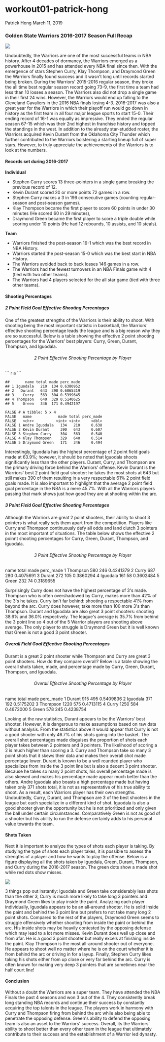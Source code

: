workout01-patrick-hong
================
Patrick Hong
March 11, 2019

### Golden State Warriors 2016-2017 Season Full Recap

<img src="../images/2017_championship_photo.png" style="display: block; margin: auto;" />

Undoubtedly, the Warriors are one of the most successful teams in NBA history. After 4 decades of dormancy, the Warriors emerged as a powerhouse in 2015 and has attended every NBA final since then. With the emergence of stars Stephen Curry, Klay Thompson, and Draymond Green the Warriors finally found success and it wasn't long until records started being broken. During the Warriors' 2015-2016 regular season, they broke the all time best regular season record going 73-9, the first time a team had less than 10 losses a season. The Warriors also did not drop a single game in their first 24 wins. However, the Warriors would end up falling to the Cleveland Cavaliers in the 2016 NBA finals losing 4-3. 2016-2017 was also a great year for the Warriors in which their playoff run would go down in history as the first team in all four major league sports to start 15-0. Their ending record of 16-1 was equally as impressive. They ended the regular season 67-15 which was their 2nd highest in franchise history and topped the standings in the west. In addition to the already star-studded roster, the Warriors acquired Kevin Durant from the Oklahoma City Thunder which further contributed to the Warriors bolstering a starting lineup full of super stars. However, to truly appreciate the achievements of the Warriors is to look at the numbers.

#### **Records set during 2016-2017**

**Individual**

-   Stephen Curry scores 13 three-pointers in a single game breaking the previous record of 12.
-   Kevin Durant scored 20 or more points 72 games in a row.
-   Stephen Curry makes a 3 in 196 consecutive games (counting regular-season and post-season games).
-   Klay Thompson became the first player to score 60 points in under 30 minutes (He scored 60 in 29 minutes),
-   Draymond Green became the first player to score a triple double while scoring under 10 points (He had 12 rebounds, 10 assists, and 10 steals).

**Team**

-   Warriors finished the post-season 16-1 which was the best record in NBA History.
-   Warriors started the post-season 15-0 which was the best start in NBA History.
-   The Warriors avoided back to back losses 146 games in a row.
-   The Warriors had the fewest turnovers in an NBA Finals game with 4 (tied with two other teams).
-   The Warriors had 4 players selected for the all star game (tied with three other teams).

#### **Shooting Percentages**

##### **2 Point Field Goal Effective Shooting Percentages**

One of the greatest strengths of the Warriors is their ability to shoot. With shooting being the most important statistic in basketball, the Warriors' effective shooting percentage leads the league and is a big reason why they are so successful. Below is a table showing the effective 2 point shooting percentages for the Warriors' best players: Curry, Green, Durant, Thompson, and Iguodala.

<center>
<h6>
2 Point Effective Shooting Percentage by Player
</h6>
</center>
``` r
a
```

    ##       name total made perc_made
    ## 1 Iguodala   210  134 0.6380952
    ## 2   Durant   643  390 0.6065319
    ## 3    Curry   563  304 0.5399645
    ## 4 Thompson   640  329 0.5140625
    ## 5    Green   346  171 0.4942197

    FALSE # A tibble: 5 x 4
    FALSE   name            made total perc_made
    FALSE   <chr>          <int> <int>     <dbl>
    FALSE 1 Andre Iguodala   134   210     0.638
    FALSE 2 Kevin Durant     390   643     0.607
    FALSE 3 Stephen Curry    304   563     0.540
    FALSE 4 Klay Thompson    329   640     0.514
    FALSE 5 Draymond Green   171   346     0.494

Interestingly, Iguodala has the highest percentage of 2 point field goals made at 63.9%; however, it should be noted that Iguodala shoots significantly less than the other players. Durant, Curry, and Thompson are the primary driving force behind the Warriors' offense. Kevin Durant is the Warriors' best 2 point field goal shooter: he takes the most shots at 643 but still makes 390 of them resulting in a very respectable 61% 2 point field goals made. It is also important to highlight that the average 2 point field goal percentage in the NBA is a mere 45.7%. With all the Warriors players passing that mark shows just how good they are at shooting within the arc.

##### **3 Point Field Goal Effective Shooting Percentages**

Although the Warriors are great 2 point shooters, their ability to shoot 3 pointers is what really sets them apart from the competition. Players like Curry and Thompson continuously defy all odds and land clutch 3 pointers in the most important of situations. The table below shows the effective 2 poinnt shooting percentages for Curry, Green, Durant, Thompson, and Iguodala.

<center>
<h6>
3 Point Effective Shooting Percentage by Player
</h6>
</center>
          name total made perc_made
    1 Thompson   580  246 0.4241379
    2    Curry   687  280 0.4075691
    3   Durant   272  105 0.3860294
    4 Iguodala   161   58 0.3602484
    5    Green   232   74 0.3189655

Surprisingly Curry does not have the highest percentage of 3's made. Thompson who is often overshadowed by Curry, makes more than 42% of the 3's he takes. Curry isn't far behind: shooting a respectable 41% from beyond the arc. Curry does however, take more than 100 more 3's than Thompson. Durant and Iguodala are also great 3 point shooters: shooting 38.6% and 36.0% respectively. The league's average is 35.7% from behind the 3 point line so 4 out of the 5 Warrior players are shooting above average. The only player to struggle is Draymond Green but it is well known that Green is not a good 3 point shooter.

##### **Overall Field Goal Effective Shooting Percentages**

Durant is a great 2 point shooter while Thompson and Curry are great 3 point shooters. How do they compare overall? Below is a table showing the overall shots taken, made, and percentage made by Curry, Green, Durant, Thompson, and Iguodala.

<center>
<h6>
Overall Effective Shooting Percentage by Player
</h6>
</center>
          name total made perc_made
    1   Durant   915  495 0.5409836
    2 Iguodala   371  192 0.5175202
    3 Thompson  1220  575 0.4713115
    4    Curry  1250  584 0.4672000
    5    Green   578  245 0.4238754

Looking at the raw statistics, Durant appears to be the Warriors' best shooter. However, it is dangerous to make assumptions based on raw data without analysis. From the statistics above it would appear that Curry is not a good shooter with only 46.7% of his shots going into the basket. The overall shot percentages made disguises the proportion of shots each player takes between 2 pointers and 3 pointers. The likelihood of scoring a 2 is much higher than scoring a 3. Curry and Thompson take so many 3 point shots that it skews their data and makes their overall shot made percentage lower. Durant is known to be a well rounded player who specializes from inside the 3 point line but is also a decent 3 point shooter. Because he takes so many 2 point shots, his overall percentage made is also skewed and makes his percentage made appear much better than the others. Andre Iguodala also boasts a high percentage made but having taken only 371 shots total, it is not as representative of his true ability to shoot. As a result, each Warriors player has their own strengths. Undoubtedly, Curry, Durant, and Thompson are 3 of the best shooters in the league but each specialize in a different kind of shot. Iguodala is also a good shooter given the opportunity but he is not prioritized and only given the ball under certain circumstances. Comparatively Green is not as good of a shooter but his ability to run the defense certainly adds to his personal value towards the team.

#### **Shots Taken**

Next it is important to analyze the types of shots each player is taking. By studying the type of shots each player takes, it is possible to assess the strengths of a player and how he wants to play the offense. Below is a figure displaying all the shots taken by Iguodala, Green, Durant, Thompson, and Curry during the 2016-2017 season. The green dots show a made shot while red dots show misses.

<img src="../images/gsw-shot-charts.png" style="display: block; margin: auto;" />

3 things pop out instantly: Iguodala and Green take considerably less shots than the other 3, Curry is much more likely to take long 3 pointers and Draymond Green likes to play inside the paint. Analyzing each player individually, Iguodala appears to be an all-around shooter. He is solid inside the paint and behind the 3 point line but prefers to not take many long 2 point shots. Compared to the rest of the players, Draymond Green seems to struggle offensively whether shooting from inside the paint or behind the arc. His inside shots may be heavily contested by the opposing defense which may lead to a lot more misses. Kevin Durant does well up close and from afar. He is a good 3 point shooter but really excels at finishing inside the paint. Klay Thompson is the most all-around shooter out of everyone. He appears to shoot well no matter where he is on the court whether it is from behind the arc or driving in for a layup. Finally, Stephen Curry likes taking his shots either from up close or very far behind the arc. Curry is often known for making very deep 3 pointers that are sometimes near the half court line!

#### **Conclusion**

Without a doubt the Warriors are a super team. They have attended the NBA Finals the past 4 seasons and won 3 out of the 4. They consistently break long standing NBA records and continue their success by constantly acquiring the top talents in the league. The players work in harmony with Curry and Thompson firing from behind the arc while also being able to penetrate the opposing defense. Green's ability to defend the opposing team is also an asset to the Warriors' success. Overall, its the Warriors' ability to shoot better than every other team in the league that ultimately contribute to their success and the establishment of a Warrior led dynasty.

